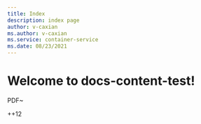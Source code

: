 ```yaml
---
title: Index
description: index page
author: v-caxian
ms.author: v-caxian
ms.service: container-service
ms.date: 08/23/2021
---
```


# Welcome to docs-content-test!

PDF~

++12
